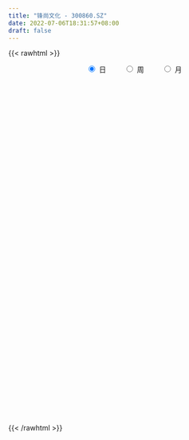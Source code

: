 ```yaml
---
title: "锋尚文化 - 300860.SZ"
date: 2022-07-06T18:31:57+08:00
draft: false
---
```

{{< rawhtml >}}
    <div style="text-align: center">
        <label style="padding: 1rem;"><input style="margin-right: .5rem" type="radio" name="period" value="D" checked onclick="period_change(this)">日</label>
        <label style="padding: 1rem;"><input style="margin-right: .5rem" type="radio" name="period" value="W" onclick="period_change(this)">周</label>
        <label style="padding: 1rem;"><input style="margin-right: .5rem" type="radio" name="period" value="M" onclick="period_change(this)">月</label>
    </div>
    <div id="chart" style="height: 700px;"></div> 
    <script type="text/javascript">
        const D_v = [95286.49,71727.02,46975.24,42391.86,32945.49,22213.57,21755.43,21915.17,22518.76,14719.58,16440.6,16113.57,15849.33,14319.1,22504.79,16700.72,20718.05,26281.27,33122.02,16451.31,10030.12,13237.78,16595.32,20085.53,14847.78,10904.24,6084.32,7092.94,9041.9,10739.18,11914.24,17374.53,34386.28,18422.78,11088.02,14641.38,14864.31,11320.8,11720.27,8707.98,9098.51,21393.54,14021.67,17299.53,12096.52,8668.59,7277.31,8006.09,18873.68,15679.83,20890.78,12297.59,10534.48,4772.2,17732.78,15447.25,11542.56,18916.96,13269.47,8273.73,6799.97,6618.46,7587.08,8108.91,9054.03,5949.87,5881.7,5624.5,5935.12,4687.74,4052.0,6049.0,6291.89,5473.37,4130.0,5642.61,4435.86,3997.74,4545.43,4375.82,4381.54,9166.0,7088.86,4426.95,9393.06,4944.38,4423.52,5197.37,12514.69,7808.87,5286.05,13951.73,7584.58,7175.37,5384.32,7162.0,6108.06,9854.91,6103.75,7105.42,4818.48,5662.37,5135.25,11354.36,5292.0,7911.26,9903.24,6741.81,9754.72,7277.81,8401.35,9089.13,18180.56,11047.44,12451.34,25190.25,16833.49,19392.7,19202.05,39765.17,23852.55,19309.66,14641.4,12470.53,11112.37,8341.21,13325.53,13279.6,18070.42,17904.95,17409.61,16762.62,11539.85,9937.01,18173.75,24467.47,18264.78,15173.83,11685.51,13648.57,9720.63,8237.49,10245.01,10225.03,14316.65,11965.92,12175.41,14050.78,20584.52,18222.43,22692.31,24475.22,25565.43,13542.73,14297.36,16259.35,13016.1,13653.7,16526.29,12808.88,12269.44,25306.09,14947.75,32116.19,18750.96,14471.69,11226.46,11145.24,16049.3,12823.95,20733.04,23685.08,23088.32,17217.9,12655.67,10817.5,12175.66,8864.38,13312.06,11348.64,10727.85,26549.17,22202.76,17958.02,21468.74,33991.28,34876.62,25521.44,22024.39,17125.26,14490.08,20404.83,13631.83,12394.46,11728.99,9428.54,8561.0,7098.44,8206.99,17732.7,11755.09,15973.15,18653.9,14055.66,14758.25,11268.82,9286.43,7963.02,5152.04,7570.0,8033.71,16387.3,6788.04,15012.02,10684.72,14114.97,12633.71,5870.1,9126.68,5722.05,10377.99,12678.35,12620.18,13157.42,10091.85,10051.5,8558.78,6527.85,8369.88,10834.56,7719.38,8586.43,6455.32,13534.15,7109.91,7691.11,5802.81,8246.17,12941.72,11665.83,8305.89,10257.84,9783.45,18958.18,11119.87,10317.62,12671.25,15379.83,9800.84,10939.15,11253.53,7061.94,9231.9,7081.91,10195.08,10363.65,7653.98,7274.67,7424.3,9419.65,6830.45,6617.03,5555.77,4328.3,9335.15,13083.08,7001.46,5127.48,7269.47,7060.56,10686.93,7671.7,6522.54,7296.1,19551.72,9372.06,7273.1,6508.82,8694.7,4649.37,4885.8,8435.03,6549.14,9064.17,6161.62,5154.26,3952.0,5128.9,15312.84,22116.21,18930.26,15027.95,21310.5,54426.42,41520.37,30176.18,39703.65,38796.67,27842.69,25595.38,16602.28,15800.24,22105.34,56176.83,39785.08,17206.76,13146.36,25236.51,10700.19,10925.95,5516.3,8462.03,10070.14,22481.56,107849.08,103296.97,168033.61,166629.59,144335.23,136822.7,133484.47,101408.02,91411.19,103331.54,89570.48,60571.47,69979.49,55951.47,46396.56,96059.84,126263.99,85727.61,82441.43,61297.9,63295.65,51324.79,53216.29,55928.16,60630.76,88287.19,90913.47,85687.82,62906.64,55810.0,43874.61,28972.31,38685.34,34601.74,31876.93,38975.18,53651.88,28948.17,32548.38,38168.0,37397.1,31203.41,27228.63,46723.07,58484.94,41167.41,30880.94,43888.24,25683.18,35251.4,19815.51,20156.33,30108.8,19879.48,26082.25,67098.44,43605.63,39380.94,28605.24,35362.49,29367.45,23386.75,25248.86,37874.03,36132.97,21798.5,26780.36,46621.7,55056.36,43096.08,85124.51,93239.46,61046.55,47765.82,52099.45,101016.74,85701.3,64521.09,59732.27,41527.28,42549.0,46527.3,27203.8,32713.57,18490.72,32821.83,30282.49,28242.6,25121.36,41375.93,31170.21,37521.32,30911.21,56953.49,42856.85,35468.02,33245.31,32581.91,49294.49,36185.08,29091.49,32978.32,26005.22,25018.33,21147.2,19957.75,55705.28,50326.32,42108.29,46764.14,33277.86,27112.08,25943.35,40453.76,34135.22,26467.62,25564.25,22029.39,19599.4,37317.14,26325.57,26814.6,33647.34,60691.92,41496.95,28377.98,45195.79,31476.76,27060.16,24072.53,32882.19,32214.17,48798.92,42891.27,30009.44,18889.93,24876.63,16785.59]
const D_histogram = [0.0,0.6700854701,-0.4143784547,-2.5056663906,-4.1477493445,-4.8709330908,-4.9251220989,-5.0609406859,-5.279046147,-4.9260141007,-4.5924257203,-4.3156968617,-4.242649907,-4.2193122483,-3.2423278895,-2.3215383337,-1.3653532048,-0.1378817446,0.5242330872,0.8554397776,1.0479959094,0.9720490429,1.3875355766,1.7516955216,1.7938447859,1.5385211954,1.39061387,1.1933634734,1.466116612,1.8735057241,2.1686246081,2.5893032147,3.6012616222,3.647489295,3.3067843689,3.340148877,3.1716707909,2.764689256,2.3974739606,2.0108950041,1.7427329461,1.9832652277,1.7641631746,1.4195129551,0.9880289951,0.8537001883,0.5629121894,0.4930676297,0.6669901425,1.0826191783,1.2381164918,0.869235963,0.666397849,0.4835723685,0.9133620169,1.3017400107,1.298134782,1.5859697796,1.4883002473,1.1890224033,0.799333351,0.4405056833,0.2585883552,-0.1915093636,-0.7933241208,-1.0158958512,-1.2994889422,-1.2703726182,-1.2047074935,-1.0651384831,-0.9588033878,-1.2378955983,-1.2835416382,-1.4551566867,-1.5140860933,-1.7262280035,-1.9306387379,-1.838757372,-1.871945377,-1.8013813762,-1.724093248,-1.8341655726,-1.7243365763,-1.4548924622,-1.6195182394,-1.6494962878,-1.4997658079,-1.0944095499,-0.0338548771,0.7685588534,1.036060142,0.4113688124,0.0002012703,-0.4987253744,-0.6565003724,-0.9225328561,-0.9646782254,-0.631067519,-0.319859224,-0.0006249338,0.1869293219,0.2778620696,0.1879623843,-0.2203172183,-0.3690953489,-0.2431979304,0.0417954043,0.3112781634,0.7572286376,0.8094116637,0.5604307708,0.5448084009,1.0745264299,1.4952770937,2.0711535291,3.1867069459,3.8140705835,4.0274954779,4.2431780992,3.2573951852,2.5698517919,1.540381366,0.9060961354,0.5277160737,0.1305301929,-0.1079476657,-0.2137813202,-0.0383497634,0.0694153709,0.2508528023,-0.1793656799,-0.0963328468,-0.2426545678,-0.2373283076,0.2130304749,0.83463179,0.9445071437,1.0135476718,1.0944604352,0.6374573254,0.131284413,-0.3794719823,-0.5297807167,-0.4412518707,-0.4874571033,-0.320378448,-0.3563068843,-0.6367579172,-5.0480273715,-7.5592349252,-8.6330087891,-9.0974514341,-9.1770149509,-8.6998861917,-7.8100934995,-6.8666314212,-5.71082499,-4.5211906976,-3.3847478267,-2.3137205208,-1.4251870904,-0.4678146801,0.2985126446,0.5321871155,0.7510325612,0.9218724008,1.1160222565,1.2878103698,1.5402174776,1.7351536852,2.0764530062,2.4504896919,2.6424396354,2.6812017899,2.6292075378,2.582794251,2.4541005694,2.3496547408,2.3224300152,2.2555005419,2.1831125427,2.262475465,2.3382912209,2.2660100552,2.3311871306,2.4954884372,2.5097834648,2.3674282456,2.2348916563,1.967411644,1.6516927424,1.5623080799,1.3931865626,1.2148775198,0.9895249694,0.6753214083,0.434593249,0.3338716765,0.264157593,0.4115747365,0.4502942581,0.5812013824,0.6800162572,0.6613653155,0.461983905,0.2646604081,0.1281453585,-0.0208277565,-0.0593478996,-0.1088084906,-0.1316530614,-0.2620384099,-0.3196552398,-0.3215314772,-0.3533715942,-0.4487430446,-0.5574907464,-0.5859644455,-0.6397915113,-0.5941869232,-0.5670689763,-0.5567726136,-0.5952192239,-0.538315011,-0.538912805,-0.4836710316,-0.3479985088,-0.237793823,-0.068376759,0.0968811899,0.1785344193,0.1463007962,0.0950955221,0.2744211237,0.3910164253,0.4836264486,0.5175934895,0.4575989222,0.5348187911,0.5383363106,0.5440250315,0.5814452961,0.5556953342,0.3353578885,0.1901904607,0.1127162872,-0.0295673802,-0.1992026579,-0.3370678588,-0.4348994675,-0.3853709295,-0.3179500728,-0.2063864057,-0.0980599011,0.0104405762,0.1382274147,0.1894021157,0.2136941771,0.2653249566,0.210802607,0.2012514275,0.1675988179,0.1514926877,0.1596469113,0.2364607433,0.3249400191,0.3381327619,0.3307548781,0.2309827246,0.1686244802,0.226413108,0.255130142,0.2284390618,0.2476698603,0.3528232536,0.3676686406,0.3357816875,0.3240114858,0.237936577,0.193498117,0.1502416738,0.1562381335,0.1158537193,-0.0257768545,-0.1563747532,-0.1771285219,-0.1313715191,-0.1398380546,0.0067338039,0.250439957,0.4038355679,0.5554822699,0.731278701,1.0651300128,1.3115542751,1.2639118685,1.3678900421,1.2124409143,1.0739955043,0.7761569803,0.5071299043,0.2786809274,0.183370692,0.4843269378,0.322438652,0.0919891028,-0.1031920632,-0.3430201483,-0.4589937301,-0.6235909595,-0.7096974219,-0.7621740106,-0.8190782899,-0.6250190094,0.1426166459,1.3536375237,2.9259662499,3.7364719137,4.0529389578,4.1002953436,4.1177601663,3.3154879385,2.6676295783,2.30525709,1.6320422654,0.9168223266,-0.0184276295,-0.6360002708,-1.1099799034,-0.4550715842,-0.5215846508,-0.4050766254,-0.1305373925,-0.4092181775,-1.089304384,-1.2049124226,-1.6139554617,-1.5953123009,-1.5031415627,-1.1371855291,-0.3737111981,-0.8176412355,-1.3161084106,-2.0174630147,-2.5844482149,-2.7508027738,-3.0537490501,-3.1086752897,-3.1551742041,-3.0897593552,-3.1107684317,-2.9422677698,-2.6277570097,-2.3707122632,-2.2298714383,-2.0409976699,-1.7072898035,-1.3066158156,-1.0217553946,-0.8137924441,-0.6260600573,-0.6368352257,-0.5243167498,-0.5274856951,-0.3911986162,-0.2490608194,-0.0424926206,0.1413970246,0.1945346218,0.3322454096,0.3324702349,0.1946978387,0.1086743458,0.1793250739,0.2770552753,0.2685792209,0.1314641914,0.2090647479,0.3816007085,0.5079994803,0.6666195667,0.8087974422,0.9441365791,0.8681079898,1.0508929046,1.3264841273,1.3989907973,1.3033951397,1.1108585474,1.3284387096,1.3967979602,1.3986847061,1.0084528911,0.563552756,0.3100038741,-0.1792527797,-0.4736546905,-0.7474755119,-0.851939857,-0.8051844851,-0.8506109182,-0.9124808328,-0.9780577981,-1.0275278938,-0.9675171252,-0.8111086195,-0.7959124427,-0.4233988644,-0.1345824439,0.0467355978,0.223816364,0.3903628286,0.5170737048,0.6614114512,0.6864699035,0.7072785091,0.6901735325,0.6275688539,0.5765879263,0.5431853575,0.5902366289,0.3609856557,0.3462729604,0.4200620213,0.4085650935,0.422417949,0.4364307058,0.5017830611,0.5124197521,0.5380903546,0.4774380204,0.3941275847,0.2464776267,0.3158444272,0.3107458777,0.2081169568,0.2062549786,0.429276145,0.4212867174,0.3879401541,0.389341895,0.2284056342,0.1197774712,0.0646727205,0.073298283,0.1078478339,0.0985150129,0.1372471209,0.0659160263,0.00066429,-0.146702662,-0.2940822446]
const D_fast = [0.0,0.8376068376,-0.3504517009,-3.0681562344,-5.7471765244,-7.6880935434,-8.9735630763,-10.3746168348,-11.9124838326,-12.7909553115,-13.6054733612,-14.407668718,-15.39528424,-16.4267746434,-16.260372257,-15.9199672847,-15.3051204569,-14.1121194328,-13.3189463293,-12.7738796945,-12.3193245853,-12.152259191,-11.3898887632,-10.5878049378,-10.097194477,-9.9678877687,-9.7681416266,-9.6670511549,-9.0277688633,-8.1520033202,-7.3147282842,-6.2467238738,-4.3344500608,-3.3763500643,-2.8903588981,-2.0219571708,-1.3975175591,-1.1133267801,-0.8811735853,-0.7650287908,-0.5975076122,0.1388409763,0.3607797168,0.3710077361,0.1865310249,0.2656272651,0.1155673135,0.1689896613,0.5096597097,1.1959435401,1.6609699766,1.5093984385,1.4731597868,1.4112273983,2.069357551,2.7831705475,3.1040990143,3.7884264568,4.0628319863,4.0608097432,3.8709540285,3.6222527817,3.5049825424,3.0070074826,2.2068616953,1.7303160021,1.1218506755,0.8333738449,0.5978620963,0.4711464859,0.3377807343,-0.2507853758,-0.6173168253,-1.1527210455,-1.5901719754,-2.2338708865,-2.9209413054,-3.2887492825,-3.7899236317,-4.169704975,-4.5234401588,-5.0920538765,-5.4133090242,-5.5075880258,-6.0770933628,-6.5194454832,-6.7446564552,-6.6129025847,-5.5608116311,-4.5662581874,-4.0397418632,-4.5615909897,-4.9727082143,-5.5963162026,-5.9182162937,-6.4148819914,-6.698196917,-6.5223530904,-6.2911096013,-5.9720315446,-5.7377449584,-5.5773466933,-5.6202557825,-6.0836146897,-6.3246666575,-6.2595687217,-5.9641265358,-5.616824236,-4.9815666023,-4.7270306602,-4.8359038605,-4.7153241301,-3.9169744937,-3.1224045564,-2.0287397388,-0.1165095856,1.4643716979,2.6846704619,3.9611476079,3.7897134903,3.744633045,3.1002579605,2.6924967638,2.4460457205,2.0814923879,1.8160276129,1.6567486283,1.8225927443,1.9477117214,2.1918623533,1.7168024511,1.7757520726,1.5687667096,1.5147608929,2.0183772942,2.8486365567,3.1946386963,3.5170661424,3.8715940146,3.5739552362,3.100603427,2.4949790361,2.2122251225,2.1904410008,2.0223714924,2.1093555357,1.9843503783,1.5447098661,-4.1285664311,-8.529582716,-11.7616087772,-14.5004142807,-16.8742315353,-18.572074324,-19.6348050067,-20.4080007836,-20.6799005999,-20.6205639819,-20.3303080677,-19.8377108921,-19.3054742343,-18.465055494,-17.6241000081,-17.2573787584,-16.8507751723,-16.4494672326,-15.9763118127,-15.482571107,-14.8451096298,-14.2163850009,-13.3559724284,-12.3693133196,-11.5167534673,-10.8076908654,-10.202383233,-9.603097957,-9.1182664963,-8.6352986397,-8.0819158615,-7.5849701993,-7.1115800628,-6.4665982743,-5.8062097131,-5.3119883651,-4.6640145071,-3.8758410912,-3.2341001973,-2.7845983551,-2.3584120303,-2.1340391316,-2.0368348476,-1.7356424901,-1.5564673668,-1.4310570296,-1.4090283377,-1.5544015467,-1.6864813938,-1.7037350472,-1.7074097324,-1.4570989047,-1.3058058186,-1.0295983487,-0.7607794096,-0.6140890224,-0.6979744567,-0.8291328516,-0.9336115615,-1.0877916156,-1.1411487336,-1.2178114473,-1.2735692835,-1.4694642345,-1.6069948743,-1.689253981,-1.8094369965,-2.0169942081,-2.2651145965,-2.4400794069,-2.6538543506,-2.7567964933,-2.8714457904,-3.0003425812,-3.1875939975,-3.2652685373,-3.4005945325,-3.466270517,-3.4175976214,-3.3668413914,-3.2145185172,-3.0250402708,-2.8987534365,-2.8944118605,-2.9218432542,-2.6739123716,-2.4595629637,-2.2460463283,-2.082680915,-2.0282757517,-1.817351185,-1.6792495879,-1.5375546092,-1.3547730206,-1.2415991489,-1.3780971224,-1.475716935,-1.5250120368,-1.6746875492,-1.8941234914,-2.116255657,-2.3228121325,-2.369626327,-2.3816929884,-2.3217259227,-2.2379143935,-2.1268037721,-1.9644600799,-1.86593485,-1.7882192443,-1.6702572256,-1.6720789235,-1.6313172461,-1.6230701513,-1.6013031095,-1.5532371581,-1.4173081403,-1.2475938597,-1.1498679264,-1.0745570906,-1.116583563,-1.1367856873,-1.0223937826,-0.929894213,-0.8994755279,-0.8183272643,-0.6249680576,-0.5182055104,-0.4661470416,-0.3969143719,-0.4235051364,-0.4195690672,-0.4252650919,-0.3802090989,-0.3916300832,-0.5397048706,-0.7093964576,-0.7744323568,-0.7615182338,-0.804944283,-0.6566889735,-0.3503728311,-0.0960183283,0.1944989412,0.5531150476,1.1532488626,1.7275616936,1.9958972542,2.4418479383,2.5895090391,2.7195625051,2.6157632263,2.4735186263,2.3147398813,2.2652723189,2.6873102992,2.6060316763,2.3985794028,2.177600221,1.8520170988,1.6212950846,1.3008001152,1.0372692974,0.794249206,0.5325753543,0.5703798824,1.3736696992,2.9230999579,5.2269202466,6.9715438887,8.3012456723,9.373675894,10.4205807583,10.4471805151,10.4662295495,10.6801713338,10.4149670754,9.9289527183,8.9890958549,8.2125231458,7.4610485374,8.0021889605,7.8052797312,7.8205186002,8.0624234851,7.6814381557,6.7290258531,6.3121897089,5.4996578044,5.11947289,4.8358582375,4.9175178888,5.5875644203,4.9392240741,4.1117297963,2.9060094385,1.6929121845,0.8388569322,-0.2275266066,-1.0596216686,-1.894914134,-2.6019391239,-3.4006403084,-3.9677065889,-4.3101350812,-4.6457684005,-5.0623954352,-5.3837710843,-5.4768856687,-5.4028656347,-5.3734440624,-5.3689292229,-5.3377118504,-5.5076958252,-5.5262565369,-5.6612969059,-5.6228094811,-5.5429368892,-5.3469918455,-5.1277529441,-5.0259816915,-4.8052095512,-4.7218671672,-4.8109651038,-4.8698200102,-4.7543380137,-4.5873439934,-4.5286752426,-4.6329242242,-4.5030574808,-4.235121343,-3.9817227012,-3.6564477231,-3.3120704871,-2.9406972054,-2.7996987972,-2.3541906563,-1.7469784017,-1.3247240325,-1.0944709051,-1.0092928606,-0.459603021,-0.0420442804,0.3095136421,0.1713950498,-0.1326168962,-0.3086648096,-0.8427346584,-1.2555502418,-1.7162399412,-2.0336892505,-2.1882299999,-2.4463091626,-2.7362992853,-3.0463907002,-3.3527427694,-3.534611282,-3.5809799312,-3.7647618651,-3.4980980029,-3.2429271934,-3.0499252522,-2.816890395,-2.5527532233,-2.2967739209,-1.9870833117,-1.7904073836,-1.5927791506,-1.4373407441,-1.3430532092,-1.2498871552,-1.1474933847,-0.9528829561,-1.0918875154,-1.0200319705,-0.8412274043,-0.7505830587,-0.631125716,-0.5080052827,-0.3172071622,-0.1784655331,-0.0182723419,0.0404348289,0.0556562894,-0.0303742619,0.1179536454,0.1905415653,0.1399418837,0.18964365,0.5199838528,0.6173161044,0.6809545796,0.7796917943,0.6758569421,0.5971731469,0.5582365763,0.5851867095,0.646698219,0.6619941512,0.7350380394,0.6801859514,0.6151002875,0.4310576701,0.2101575264]
const D_slow = [0.0,0.1675213675,0.0639267538,-0.5624898438,-1.5994271799,-2.8171604526,-4.0484409774,-5.3136761488,-6.6334376856,-7.8649412108,-9.0130476409,-10.0919718563,-11.152634333,-12.2074623951,-13.0180443675,-13.5984289509,-13.9397672521,-13.9742376883,-13.8431794165,-13.6293194721,-13.3673204947,-13.124308234,-12.7774243398,-12.3395004594,-11.8910392629,-11.5064089641,-11.1587554966,-10.8604146282,-10.4938854753,-10.0255090442,-9.4833528922,-8.8360270885,-7.935711683,-7.0238393593,-6.197143267,-5.3621060478,-4.56918835,-3.8780160361,-3.2786475459,-2.7759237949,-2.3402405583,-1.8444242514,-1.4033834578,-1.048505219,-0.8014979702,-0.5880729232,-0.4473448758,-0.3240779684,-0.1573304328,0.1133243618,0.4228534848,0.6401624755,0.8067619378,0.9276550299,1.1559955341,1.4814305368,1.8059642323,2.2024566772,2.574531739,2.8717873398,3.0716206776,3.1817470984,3.2463941872,3.1985168463,3.0001858161,2.7462118533,2.4213396177,2.1037464632,1.8025695898,1.536284969,1.2965841221,0.9871102225,0.6662248129,0.3024356413,-0.0760858821,-0.507642883,-0.9903025674,-1.4499919104,-1.9179782547,-2.3683235987,-2.7993469108,-3.2578883039,-3.688972448,-4.0526955635,-4.4575751234,-4.8699491953,-5.2448906473,-5.5184930348,-5.5269567541,-5.3348170407,-5.0758020052,-4.9729598021,-4.9729094845,-5.0975908282,-5.2617159213,-5.4923491353,-5.7335186916,-5.8912855714,-5.9712503774,-5.9714066108,-5.9246742803,-5.8552087629,-5.8082181669,-5.8632974714,-5.9555713086,-6.0163707913,-6.0059219402,-5.9281023993,-5.7387952399,-5.536442324,-5.3963346313,-5.2601325311,-4.9915009236,-4.6176816502,-4.0998932679,-3.3032165314,-2.3496988856,-1.3428250161,-0.2820304913,0.532318305,1.174781253,1.5598765945,1.7864006284,1.9183296468,1.950962195,1.9239752786,1.8705299485,1.8609425077,1.8782963504,1.941009551,1.896168131,1.8720849193,1.8114212774,1.7520892005,1.8053468192,2.0140047667,2.2501315526,2.5035184706,2.7771335794,2.9364979107,2.969319014,2.8744510184,2.7420058392,2.6316928716,2.5098285957,2.4297339837,2.3406572626,2.1814677833,0.9194609405,-0.9703477908,-3.1285999881,-5.4029628466,-7.6972165844,-9.8721881323,-11.8247115072,-13.5413693625,-14.96907561,-16.0993732844,-16.945560241,-17.5239903712,-17.8802871438,-17.9972408139,-17.9226126527,-17.7895658739,-17.6018077336,-17.3713396334,-17.0923340692,-16.7703814768,-16.3853271074,-15.9515386861,-15.4324254345,-14.8198030116,-14.1591931027,-13.4888926553,-12.8315907708,-12.185892208,-11.5723670657,-10.9849533805,-10.4043458767,-9.8404707412,-9.2946926056,-8.7290737393,-8.1445009341,-7.5779984203,-6.9952016376,-6.3713295283,-5.7438836621,-5.1520266007,-4.5933036866,-4.1014507756,-3.68852759,-3.2979505701,-2.9496539294,-2.6459345495,-2.3985533071,-2.229722955,-2.1210746428,-2.0376067237,-1.9715673254,-1.8686736413,-1.7561000767,-1.6107997311,-1.4407956668,-1.2754543379,-1.1599583617,-1.0937932597,-1.0617569201,-1.0669638592,-1.0818008341,-1.1090029567,-1.1419162221,-1.2074258245,-1.2873396345,-1.3677225038,-1.4560654023,-1.5682511635,-1.7076238501,-1.8541149615,-2.0140628393,-2.1626095701,-2.3043768142,-2.4435699676,-2.5923747735,-2.7269535263,-2.8616817275,-2.9825994854,-3.0695991126,-3.1290475684,-3.1461417581,-3.1219214607,-3.0772878558,-3.0407126568,-3.0169387763,-2.9483334953,-2.850579389,-2.7296727769,-2.6002744045,-2.4858746739,-2.3521699761,-2.2175858985,-2.0815796406,-1.9362183166,-1.7972944831,-1.7134550109,-1.6659073958,-1.637728324,-1.645120169,-1.6949208335,-1.7791877982,-1.8879126651,-1.9842553974,-2.0637429156,-2.115339517,-2.1398544923,-2.1372443483,-2.1026874946,-2.0553369657,-2.0019134214,-1.9355821822,-1.8828815305,-1.8325686736,-1.7906689691,-1.7527957972,-1.7128840694,-1.6537688836,-1.5725338788,-1.4880006883,-1.4053119688,-1.3475662876,-1.3054101676,-1.2488068906,-1.1850243551,-1.1279145896,-1.0659971246,-0.9777913112,-0.885874151,-0.8019287291,-0.7209258577,-0.6614417134,-0.6130671842,-0.5755067657,-0.5364472324,-0.5074838025,-0.5139280161,-0.5530217044,-0.5973038349,-0.6301467147,-0.6651062284,-0.6634227774,-0.6008127881,-0.4998538962,-0.3609833287,-0.1781636534,0.0881188498,0.4160074186,0.7319853857,1.0739578962,1.3770681248,1.6455670008,1.8396062459,1.966388722,2.0360589539,2.0819016269,2.2029833613,2.2835930243,2.3065903,2.2807922842,2.1950372471,2.0802888146,1.9243910747,1.7469667193,1.5564232166,1.3516536441,1.1953988918,1.2310530533,1.5694624342,2.3009539967,3.2350719751,4.2483067145,5.2733805504,6.302820592,7.1316925766,7.7985999712,8.3749142437,8.7829248101,9.0121303917,9.0075234843,8.8485234166,8.5710284408,8.4572605447,8.326864382,8.2255952257,8.1929608776,8.0906563332,7.8183302372,7.5171021315,7.1136132661,6.7147851909,6.3389998002,6.0547034179,5.9612756184,5.7568653095,5.4278382069,4.9234724532,4.2773603995,3.589659706,2.8262224435,2.0490536211,1.26026007,0.4878202312,-0.2898718767,-1.0254388191,-1.6823780715,-2.2750561373,-2.8325239969,-3.3427734144,-3.7695958653,-4.0962498191,-4.3516886678,-4.5551367788,-4.7116517931,-4.8708605996,-5.001939787,-5.1338112108,-5.2316108649,-5.2938760697,-5.3044992249,-5.2691499687,-5.2205163133,-5.1374549609,-5.0543374021,-5.0056629425,-4.978494356,-4.9336630875,-4.8643992687,-4.7972544635,-4.7643884156,-4.7121222287,-4.6167220515,-4.4897221815,-4.3230672898,-4.1208679293,-3.8848337845,-3.667806787,-3.4050835609,-3.0734625291,-2.7237148297,-2.3978660448,-2.120151408,-1.7880417306,-1.4388422406,-1.089171064,-0.8370578413,-0.6961696522,-0.6186686837,-0.6634818786,-0.7818955513,-0.9687644293,-1.1817493935,-1.3830455148,-1.5956982443,-1.8238184525,-2.0683329021,-2.3252148755,-2.5670941568,-2.7698713117,-2.9688494224,-3.0746991385,-3.1083447495,-3.09666085,-3.040706759,-2.9431160519,-2.8138476257,-2.6484947629,-2.476877287,-2.3000576597,-2.1275142766,-1.9706220631,-1.8264750815,-1.6906787422,-1.543119585,-1.452873171,-1.3663049309,-1.2612894256,-1.1591481522,-1.053543665,-0.9444359885,-0.8189902233,-0.6908852852,-0.5563626966,-0.4370031915,-0.3384712953,-0.2768518886,-0.1978907818,-0.1202043124,-0.0681750732,-0.0166113285,0.0907077077,0.1960293871,0.2930144256,0.3903498993,0.4474513079,0.4773956757,0.4935638558,0.5118884265,0.538850385,0.5634791383,0.5977909185,0.6142699251,0.6144359976,0.5777603321,0.5042397709]
const D_data = [['2020-08-24', 222.0, 197.5, 182.2, 242.0],['2020-08-25', 193.0, 208.0, 188.4, 220.0],['2020-08-26', 200.1, 185.0, 183.88, 204.94],['2020-08-27', 184.99, 162.55, 161.55, 184.99],['2020-08-28', 161.0, 155.22, 155.0, 169.44],['2020-08-31', 156.0, 156.38, 153.5, 158.9],['2020-09-01', 155.81, 158.23, 155.81, 164.37],['2020-09-02', 160.9, 152.01, 151.0, 160.99],['2020-09-03', 150.3, 145.01, 144.4, 151.9],['2020-09-04', 144.0, 147.4, 142.52, 148.99],['2020-09-07', 145.09, 143.99, 143.5, 150.37],['2020-09-08', 144.0, 139.99, 139.3, 145.5],['2020-09-09', 139.51, 133.43, 133.36, 139.51],['2020-09-10', 135.02, 128.0, 128.0, 135.94],['2020-09-11', 127.17, 137.87, 126.01, 142.59],['2020-09-14', 136.0, 138.18, 135.51, 139.69],['2020-09-15', 137.49, 140.27, 134.68, 145.5],['2020-09-16', 138.97, 147.0, 136.62, 148.08],['2020-09-17', 147.0, 143.21, 142.82, 154.0],['2020-09-18', 142.1, 140.35, 138.75, 143.98],['2020-09-21', 138.8, 138.87, 138.05, 140.68],['2020-09-22', 137.92, 134.74, 134.53, 137.93],['2020-09-23', 136.49, 140.92, 136.0, 143.17],['2020-09-24', 139.01, 141.86, 138.83, 145.66],['2020-09-25', 140.0, 138.62, 138.06, 144.68],['2020-09-28', 137.97, 133.98, 133.62, 139.8],['2020-09-29', 135.07, 133.79, 133.6, 135.89],['2020-09-30', 134.37, 131.7, 131.16, 134.95],['2020-10-09', 133.8, 137.34, 133.5, 138.4],['2020-10-12', 138.08, 140.75, 138.08, 140.85],['2020-10-13', 140.72, 141.48, 138.0, 142.32],['2020-10-14', 141.74, 145.6, 141.04, 146.41],['2020-10-15', 148.96, 158.19, 148.96, 163.47],['2020-10-16', 155.0, 150.8, 150.8, 157.89],['2020-10-19', 154.0, 147.0, 147.0, 154.01],['2020-10-20', 146.58, 152.7, 146.57, 153.97],['2020-10-21', 153.7, 151.71, 151.51, 155.48],['2020-10-22', 149.29, 148.94, 148.01, 152.79],['2020-10-23', 149.5, 148.9, 147.8, 153.69],['2020-10-26', 148.95, 147.95, 144.01, 149.9],['2020-10-27', 146.52, 148.8, 145.2, 149.54],['2020-10-28', 148.0, 156.3, 147.8, 158.79],['2020-10-29', 152.56, 151.87, 151.3, 155.55],['2020-10-30', 151.3, 149.87, 148.0, 156.35],['2020-11-02', 149.61, 147.51, 144.68, 152.27],['2020-11-03', 147.58, 150.34, 146.3, 151.0],['2020-11-04', 151.11, 147.72, 146.16, 151.14],['2020-11-05', 148.68, 149.88, 147.2, 150.96],['2020-11-06', 150.01, 153.65, 150.01, 155.8],['2020-11-09', 154.67, 158.98, 152.28, 160.6],['2020-11-10', 161.76, 158.24, 158.22, 167.48],['2020-11-11', 157.0, 152.01, 151.71, 159.89],['2020-11-12', 150.9, 153.26, 148.8, 153.32],['2020-11-13', 151.0, 153.05, 150.86, 153.58],['2020-11-16', 154.5, 162.11, 153.8, 165.48],['2020-11-17', 162.8, 164.89, 160.61, 166.48],['2020-11-18', 163.99, 162.3, 160.11, 167.29],['2020-11-19', 161.0, 168.17, 158.05, 170.0],['2020-11-20', 167.0, 165.43, 164.81, 173.51],['2020-11-23', 165.13, 163.29, 162.2, 166.69],['2020-11-24', 163.49, 161.51, 160.8, 164.29],['2020-11-25', 161.72, 160.81, 159.08, 162.9],['2020-11-26', 160.31, 162.3, 160.0, 166.21],['2020-11-27', 162.87, 157.71, 157.01, 162.87],['2020-11-30', 157.31, 153.0, 153.0, 159.0],['2020-12-01', 153.0, 155.2, 152.0, 155.88],['2020-12-02', 154.15, 152.5, 151.99, 155.89],['2020-12-03', 152.99, 155.02, 152.04, 155.59],['2020-12-04', 154.03, 155.02, 153.99, 158.1],['2020-12-07', 155.0, 155.83, 154.21, 157.06],['2020-12-08', 156.46, 155.47, 153.43, 156.75],['2020-12-09', 154.55, 149.45, 149.45, 156.66],['2020-12-10', 149.45, 150.6, 145.0, 150.81],['2020-12-11', 149.6, 147.4, 145.07, 152.78],['2020-12-14', 146.05, 147.01, 145.2, 148.15],['2020-12-15', 147.0, 143.01, 142.8, 147.0],['2020-12-16', 144.97, 140.4, 140.01, 144.97],['2020-12-17', 141.66, 142.12, 140.6, 143.78],['2020-12-18', 142.22, 138.98, 138.9, 142.97],['2020-12-21', 138.8, 138.6, 138.1, 140.49],['2020-12-22', 138.72, 137.3, 137.1, 140.89],['2020-12-23', 137.08, 133.0, 132.82, 138.21],['2020-12-24', 132.7, 133.83, 131.61, 138.88],['2020-12-25', 133.0, 135.03, 132.18, 135.62],['2020-12-28', 133.21, 128.03, 128.0, 133.21],['2020-12-29', 127.08, 127.21, 126.8, 130.42],['2020-12-30', 127.87, 127.8, 126.53, 128.92],['2020-12-31', 127.84, 130.7, 127.66, 131.19],['2021-01-04', 135.02, 141.65, 135.02, 144.0],['2021-01-05', 140.29, 142.99, 139.51, 145.0],['2021-01-06', 142.11, 139.17, 138.38, 143.49],['2021-01-07', 138.73, 126.88, 126.88, 139.09],['2021-01-08', 126.4, 126.2, 121.77, 129.77],['2021-01-11', 127.38, 121.71, 120.51, 127.38],['2021-01-12', 121.81, 123.0, 121.81, 124.5],['2021-01-13', 123.0, 119.09, 117.1, 123.96],['2021-01-14', 119.0, 119.5, 115.2, 121.55],['2021-01-15', 119.4, 123.53, 119.01, 127.58],['2021-01-18', 123.9, 123.77, 121.8, 125.31],['2021-01-19', 122.31, 124.6, 121.23, 125.64],['2021-01-20', 124.0, 123.55, 122.16, 124.7],['2021-01-21', 123.6, 122.44, 121.6, 125.0],['2021-01-22', 122.37, 119.53, 119.22, 122.37],['2021-01-25', 118.49, 113.34, 113.21, 120.0],['2021-01-26', 113.98, 114.0, 113.41, 116.5],['2021-01-27', 113.27, 116.28, 111.11, 116.66],['2021-01-28', 115.98, 118.45, 114.83, 121.49],['2021-01-29', 119.63, 119.05, 116.54, 120.99],['2021-02-01', 118.11, 122.8, 118.02, 124.87],['2021-02-02', 121.55, 119.04, 119.0, 124.5],['2021-02-03', 118.99, 114.5, 113.9, 120.28],['2021-02-04', 115.0, 116.39, 111.15, 117.86],['2021-02-05', 119.7, 124.54, 117.88, 129.73],['2021-02-08', 122.49, 126.1, 121.49, 127.47],['2021-02-09', 127.5, 131.56, 127.5, 134.58],['2021-02-10', 131.88, 144.5, 131.88, 148.51],['2021-02-18', 145.0, 145.52, 142.87, 148.51],['2021-02-19', 145.52, 145.5, 138.5, 147.24],['2021-02-22', 144.51, 149.9, 142.3, 150.2],['2021-02-23', 156.95, 135.78, 134.6, 157.8],['2021-02-24', 135.0, 137.44, 130.15, 138.88],['2021-02-25', 136.0, 130.34, 130.08, 137.73],['2021-02-26', 131.7, 132.0, 130.1, 134.96],['2021-03-01', 132.39, 133.3, 131.17, 134.48],['2021-03-02', 133.1, 131.5, 130.45, 133.75],['2021-03-03', 130.78, 132.05, 130.6, 132.49],['2021-03-04', 131.5, 132.92, 131.18, 135.8],['2021-03-05', 131.79, 136.8, 131.26, 136.87],['2021-03-08', 138.19, 137.0, 137.0, 144.78],['2021-03-09', 137.18, 139.11, 136.01, 143.47],['2021-03-10', 140.97, 131.07, 130.81, 141.4],['2021-03-11', 130.51, 136.72, 130.51, 139.5],['2021-03-12', 136.5, 133.8, 131.8, 136.81],['2021-03-15', 133.15, 135.38, 132.42, 136.56],['2021-03-16', 136.2, 142.44, 136.15, 142.5],['2021-03-17', 140.69, 148.19, 138.0, 152.69],['2021-03-18', 147.0, 144.78, 144.5, 149.59],['2021-03-19', 144.66, 145.88, 144.03, 148.41],['2021-03-22', 146.0, 147.66, 144.1, 147.76],['2021-03-23', 146.55, 141.0, 139.8, 146.98],['2021-03-24', 139.43, 138.5, 137.56, 143.0],['2021-03-25', 137.2, 136.0, 134.6, 138.29],['2021-03-26', 136.59, 138.76, 135.48, 140.5],['2021-03-29', 138.8, 141.58, 137.3, 141.61],['2021-03-30', 141.77, 140.0, 135.48, 141.77],['2021-03-31', 139.32, 143.03, 137.79, 143.79],['2021-04-01', 142.59, 140.91, 140.1, 144.75],['2021-04-02', 140.0, 136.91, 136.86, 140.63],['2021-04-06', 71.87, 70.33, 69.0, 71.99],['2021-04-07', 69.67, 70.29, 68.68, 70.66],['2021-04-08', 70.0, 71.78, 69.6, 71.99],['2021-04-09', 71.01, 67.51, 67.5, 71.6],['2021-04-12', 66.99, 62.58, 62.46, 67.0],['2021-04-13', 62.5, 62.2, 61.67, 63.5],['2021-04-14', 62.02, 62.9, 61.87, 63.98],['2021-04-15', 63.02, 60.84, 60.35, 63.05],['2021-04-16', 60.2, 62.11, 60.19, 62.26],['2021-04-19', 60.81, 62.57, 60.81, 63.35],['2021-04-20', 62.5, 62.68, 61.88, 64.58],['2021-04-21', 62.16, 63.1, 62.08, 64.38],['2021-04-22', 63.4, 62.1, 61.83, 63.44],['2021-04-23', 62.11, 64.65, 61.21, 65.87],['2021-04-26', 64.0, 64.3, 63.74, 65.2],['2021-04-27', 61.5, 58.12, 57.98, 61.9],['2021-04-28', 57.8, 57.15, 56.05, 58.45],['2021-04-29', 56.61, 55.78, 55.78, 57.14],['2021-04-30', 56.05, 55.42, 55.26, 56.74],['2021-05-06', 54.98, 54.68, 54.57, 56.25],['2021-05-07', 54.69, 55.61, 54.05, 56.58],['2021-05-10', 55.18, 55.11, 54.1, 56.47],['2021-05-11', 55.47, 57.69, 55.37, 58.44],['2021-05-12', 57.2, 59.7, 56.33, 59.98],['2021-05-13', 59.69, 58.93, 58.64, 61.2],['2021-05-14', 58.39, 57.8, 57.0, 59.2],['2021-05-17', 57.69, 56.88, 56.72, 58.2],['2021-05-18', 57.39, 56.99, 55.9, 57.39],['2021-05-19', 56.99, 55.81, 55.7, 57.44],['2021-05-20', 55.67, 55.8, 55.51, 56.8],['2021-05-21', 55.8, 56.76, 55.68, 57.9],['2021-05-24', 56.06, 56.4, 55.96, 57.0],['2021-05-25', 56.16, 56.37, 56.06, 56.99],['2021-05-26', 56.81, 58.79, 56.61, 59.6],['2021-05-27', 58.7, 59.81, 58.2, 60.38],['2021-05-28', 59.4, 58.69, 58.57, 60.4],['2021-05-31', 58.8, 61.2, 57.6, 61.6],['2021-06-01', 60.79, 64.05, 60.79, 64.98],['2021-06-02', 65.7, 63.8, 63.0, 67.3],['2021-06-03', 64.94, 62.67, 62.67, 66.5],['2021-06-04', 62.75, 63.2, 61.5, 65.16],['2021-06-07', 62.9, 61.49, 61.18, 63.99],['2021-06-08', 61.2, 60.2, 59.6, 61.85],['2021-06-09', 60.6, 62.73, 60.4, 64.12],['2021-06-10', 62.53, 61.77, 61.61, 63.96],['2021-06-11', 62.1, 61.36, 60.53, 63.62],['2021-06-15', 61.87, 60.2, 59.15, 62.04],['2021-06-16', 60.0, 57.96, 57.8, 60.3],['2021-06-17', 58.83, 57.51, 56.83, 58.95],['2021-06-18', 57.45, 58.35, 57.11, 58.92],['2021-06-21', 58.29, 58.23, 57.65, 58.79],['2021-06-22', 58.69, 61.16, 58.6, 61.37],['2021-06-23', 61.08, 60.39, 60.08, 61.7],['2021-06-24', 60.4, 62.18, 59.6, 62.77],['2021-06-25', 62.88, 62.69, 61.9, 63.58],['2021-06-28', 64.0, 61.78, 61.42, 64.0],['2021-06-29', 62.17, 59.2, 58.99, 62.42],['2021-06-30', 59.8, 58.28, 58.2, 59.97],['2021-07-01', 58.75, 58.14, 57.5, 58.86],['2021-07-02', 58.43, 57.1, 57.0, 58.85],['2021-07-05', 57.38, 57.79, 56.8, 57.8],['2021-07-06', 57.68, 57.19, 56.85, 58.2],['2021-07-07', 57.2, 57.07, 56.81, 57.64],['2021-07-08', 57.02, 54.98, 54.6, 57.26],['2021-07-09', 54.5, 54.97, 54.44, 55.29],['2021-07-12', 54.98, 55.06, 54.7, 55.5],['2021-07-13', 55.16, 54.12, 54.12, 55.16],['2021-07-14', 54.01, 52.44, 52.44, 54.35],['2021-07-15', 52.4, 51.08, 50.4, 52.64],['2021-07-16', 51.07, 51.0, 50.5, 51.56],['2021-07-19', 51.0, 49.69, 49.67, 51.3],['2021-07-20', 49.6, 50.12, 49.16, 50.28],['2021-07-21', 50.02, 49.3, 49.1, 50.76],['2021-07-22', 49.25, 48.4, 48.3, 49.66],['2021-07-23', 48.37, 46.89, 46.83, 48.69],['2021-07-26', 47.31, 47.3, 47.07, 48.98],['2021-07-27', 47.29, 45.9, 45.9, 47.68],['2021-07-28', 45.2, 45.92, 44.48, 46.7],['2021-07-29', 45.83, 46.68, 45.69, 47.0],['2021-07-30', 46.57, 46.35, 45.28, 46.57],['2021-08-02', 46.35, 47.28, 45.37, 47.55],['2021-08-03', 47.43, 47.7, 47.1, 48.99],['2021-08-04', 47.6, 46.99, 46.97, 48.27],['2021-08-05', 46.63, 45.39, 45.37, 46.85],['2021-08-06', 45.2, 44.59, 44.53, 45.41],['2021-08-09', 44.66, 47.55, 44.6, 48.1],['2021-08-10', 47.15, 47.42, 46.82, 47.96],['2021-08-11', 47.41, 47.64, 47.03, 47.98],['2021-08-12', 47.05, 47.27, 47.05, 48.08],['2021-08-13', 47.28, 46.05, 45.74, 47.36],['2021-08-16', 45.9, 47.87, 45.9, 48.6],['2021-08-17', 47.7, 47.27, 47.12, 48.63],['2021-08-18', 47.26, 47.45, 46.55, 48.26],['2021-08-19', 47.3, 48.13, 47.2, 48.7],['2021-08-20', 48.45, 47.56, 46.13, 48.45],['2021-08-23', 44.91, 44.56, 42.95, 44.91],['2021-08-24', 44.5, 44.48, 44.1, 45.45],['2021-08-25', 44.52, 44.61, 44.21, 45.88],['2021-08-26', 43.08, 43.0, 42.95, 43.75],['2021-08-27', 43.03, 41.48, 41.28, 43.35],['2021-08-30', 41.59, 40.58, 40.41, 41.73],['2021-08-31', 40.57, 39.87, 39.34, 40.94],['2021-09-01', 39.75, 40.98, 39.67, 41.15],['2021-09-02', 41.07, 40.95, 40.31, 41.2],['2021-09-03', 40.88, 41.48, 40.85, 42.18],['2021-09-06', 41.9, 41.61, 41.18, 42.0],['2021-09-07', 41.6, 41.86, 41.39, 42.3],['2021-09-08', 41.7, 42.5, 41.66, 42.78],['2021-09-09', 41.69, 41.86, 41.68, 42.59],['2021-09-10', 41.72, 41.6, 41.46, 42.18],['2021-09-13', 41.6, 42.06, 40.63, 42.2],['2021-09-14', 42.2, 40.64, 40.64, 42.29],['2021-09-15', 40.66, 40.93, 40.3, 41.48],['2021-09-16', 41.01, 40.4, 40.18, 41.4],['2021-09-17', 40.54, 40.36, 39.8, 40.75],['2021-09-22', 40.01, 40.52, 39.8, 40.8],['2021-09-23', 40.59, 41.53, 40.55, 41.95],['2021-09-24', 41.61, 42.12, 41.1, 43.0],['2021-09-27', 41.99, 41.5, 41.0, 42.5],['2021-09-28', 41.52, 41.32, 40.98, 41.88],['2021-09-29', 40.89, 39.9, 39.88, 41.3],['2021-09-30', 40.0, 39.9, 39.67, 40.39],['2021-10-08', 40.01, 41.37, 40.01, 41.67],['2021-10-11', 41.36, 41.26, 40.95, 42.36],['2021-10-12', 41.08, 40.6, 40.21, 41.37],['2021-10-13', 40.6, 41.19, 40.57, 41.6],['2021-10-14', 41.4, 42.7, 40.84, 43.65],['2021-10-15', 42.65, 42.05, 41.88, 42.92],['2021-10-18', 41.88, 41.58, 41.16, 42.05],['2021-10-19', 41.58, 41.87, 41.34, 42.32],['2021-10-20', 41.7, 40.8, 40.75, 41.98],['2021-10-21', 41.3, 41.05, 40.6, 41.3],['2021-10-22', 41.0, 40.88, 40.71, 41.47],['2021-10-25', 41.4, 41.44, 41.19, 42.18],['2021-10-26', 41.31, 40.8, 40.62, 41.57],['2021-10-27', 40.8, 39.0, 39.0, 40.8],['2021-10-28', 38.94, 38.25, 38.0, 38.94],['2021-10-29', 38.75, 39.0, 38.34, 39.3],['2021-11-01', 39.05, 39.69, 38.81, 39.92],['2021-11-02', 39.69, 38.91, 38.57, 40.0],['2021-11-03', 38.7, 41.08, 38.7, 41.78],['2021-11-04', 41.0, 43.37, 40.81, 43.97],['2021-11-05', 43.35, 43.5, 43.03, 44.6],['2021-11-08', 44.29, 44.63, 43.4, 44.65],['2021-11-09', 44.44, 46.3, 44.18, 46.7],['2021-11-10', 46.99, 50.38, 46.35, 55.56],['2021-11-11', 50.17, 51.85, 48.3, 51.97],['2021-11-12', 51.0, 49.82, 49.29, 51.0],['2021-11-15', 49.31, 53.06, 48.65, 53.68],['2021-11-16', 52.05, 50.88, 50.86, 54.48],['2021-11-17', 51.21, 51.43, 50.4, 52.88],['2021-11-18', 51.0, 49.24, 49.0, 51.0],['2021-11-19', 49.51, 48.85, 48.5, 50.35],['2021-11-22', 48.91, 48.61, 48.2, 49.68],['2021-11-23', 48.63, 49.88, 47.86, 50.12],['2021-11-24', 50.54, 55.98, 49.69, 56.19],['2021-11-25', 55.0, 51.2, 51.0, 55.0],['2021-11-26', 51.68, 49.77, 49.63, 51.68],['2021-11-29', 48.85, 49.38, 48.51, 49.79],['2021-11-30', 49.49, 47.78, 46.66, 50.04],['2021-12-01', 47.97, 48.35, 47.41, 48.66],['2021-12-02', 48.03, 46.83, 46.81, 48.03],['2021-12-03', 47.1, 46.86, 46.8, 47.46],['2021-12-06', 46.88, 46.55, 46.1, 47.3],['2021-12-07', 46.77, 45.77, 45.53, 46.9],['2021-12-08', 45.88, 48.89, 45.48, 49.18],['2021-12-09', 49.0, 58.67, 48.77, 58.67],['2021-12-10', 62.3, 70.4, 62.05, 70.4],['2021-12-13', 77.4, 84.48, 72.66, 84.48],['2021-12-14', 90.0, 84.47, 83.58, 90.0],['2021-12-15', 83.03, 85.0, 80.88, 88.88],['2021-12-16', 84.75, 86.57, 83.26, 92.65],['2021-12-17', 87.71, 90.5, 83.57, 95.7],['2021-12-20', 88.25, 82.04, 81.65, 90.25],['2021-12-21', 84.0, 83.51, 79.12, 84.96],['2021-12-22', 82.67, 87.5, 82.01, 88.34],['2021-12-23', 83.89, 83.6, 76.32, 86.24],['2021-12-24', 83.64, 81.6, 80.45, 86.68],['2021-12-27', 82.66, 76.01, 74.02, 83.0],['2021-12-28', 76.0, 76.79, 74.8, 78.63],['2021-12-29', 76.8, 76.17, 73.5, 76.91],['2021-12-30', 75.76, 91.4, 75.46, 91.4],['2021-12-31', 93.1, 84.76, 83.26, 100.01],['2022-01-04', 85.0, 88.0, 80.1, 90.8],['2022-01-05', 87.0, 92.0, 85.31, 96.0],['2022-01-06', 90.0, 86.0, 82.8, 90.1],['2022-01-07', 86.0, 78.9, 77.77, 90.08],['2022-01-10', 79.0, 83.99, 76.11, 85.86],['2022-01-11', 82.22, 78.8, 77.1, 83.8],['2022-01-12', 78.81, 82.8, 77.32, 85.8],['2022-01-13', 83.0, 83.71, 82.0, 87.88],['2022-01-14', 81.0, 88.21, 79.6, 95.88],['2022-01-17', 91.4, 96.51, 88.88, 100.4],['2022-01-18', 96.5, 82.6, 82.0, 96.5],['2022-01-19', 78.95, 79.3, 76.88, 81.5],['2022-01-20', 77.97, 72.9, 72.28, 78.9],['2022-01-21', 72.06, 69.95, 69.6, 75.0],['2022-01-24', 70.08, 71.4, 69.0, 72.68],['2022-01-25', 71.0, 66.54, 66.15, 72.0],['2022-01-26', 67.06, 66.55, 65.0, 68.0],['2022-01-27', 66.88, 64.1, 63.65, 67.0],['2022-01-28', 65.87, 63.17, 62.7, 69.05],['2022-02-07', 61.68, 59.73, 59.0, 62.9],['2022-02-08', 61.44, 59.98, 59.1, 61.93],['2022-02-09', 59.28, 60.69, 59.0, 61.47],['2022-02-10', 60.69, 59.23, 58.7, 61.89],['2022-02-11', 59.9, 56.64, 56.56, 60.3],['2022-02-14', 57.16, 55.98, 55.3, 57.57],['2022-02-15', 56.35, 57.2, 55.0, 57.75],['2022-02-16', 57.66, 58.26, 56.41, 59.5],['2022-02-17', 57.8, 57.13, 56.92, 60.78],['2022-02-18', 56.25, 56.13, 55.36, 57.48],['2022-02-21', 56.14, 55.71, 55.15, 56.5],['2022-02-22', 55.06, 52.51, 52.18, 55.17],['2022-02-23', 52.8, 53.16, 52.31, 53.88],['2022-02-24', 53.01, 50.86, 49.94, 53.46],['2022-02-25', 51.43, 51.86, 51.32, 52.65],['2022-02-28', 51.93, 51.68, 50.58, 52.22],['2022-03-01', 52.05, 52.56, 51.75, 53.44],['2022-03-02', 52.0, 52.62, 51.8, 53.15],['2022-03-03', 52.99, 51.01, 50.41, 52.99],['2022-03-04', 51.21, 52.06, 50.59, 54.6],['2022-03-07', 51.24, 50.25, 49.05, 51.65],['2022-03-08', 50.24, 47.64, 47.64, 50.96],['2022-03-09', 47.98, 47.09, 45.11, 48.06],['2022-03-10', 47.83, 48.42, 47.83, 50.49],['2022-03-11', 47.45, 48.7, 47.05, 49.15],['2022-03-14', 48.3, 47.14, 47.1, 49.1],['2022-03-15', 47.1, 44.61, 44.48, 47.69],['2022-03-16', 45.7, 46.6, 43.1, 47.49],['2022-03-17', 47.3, 48.04, 47.12, 49.0],['2022-03-18', 47.68, 47.98, 47.02, 48.3],['2022-03-21', 47.78, 49.0, 47.4, 49.56],['2022-03-22', 48.79, 49.6, 47.61, 50.7],['2022-03-23', 49.53, 50.4, 49.2, 51.5],['2022-03-24', 49.6, 48.1, 47.29, 49.6],['2022-03-25', 48.8, 51.9, 48.15, 53.31],['2022-03-28', 51.9, 54.8, 51.05, 56.6],['2022-03-29', 54.3, 53.88, 52.66, 54.9],['2022-03-30', 53.98, 52.43, 51.5, 54.0],['2022-03-31', 51.66, 51.08, 51.01, 54.33],['2022-04-01', 50.1, 56.99, 49.33, 59.98],['2022-04-06', 56.38, 56.76, 56.03, 59.29],['2022-04-07', 56.81, 57.06, 54.58, 58.56],['2022-04-08', 56.06, 51.92, 51.51, 56.47],['2022-04-11', 51.0, 49.49, 49.0, 53.27],['2022-04-12', 50.3, 50.25, 47.55, 51.88],['2022-04-13', 49.32, 45.24, 45.24, 49.89],['2022-04-14', 45.4, 45.19, 44.98, 46.56],['2022-04-15', 45.03, 43.29, 42.68, 45.15],['2022-04-18', 42.7, 43.59, 41.6, 43.86],['2022-04-19', 43.5, 44.48, 42.38, 44.69],['2022-04-20', 44.0, 42.45, 42.33, 44.81],['2022-04-21', 42.21, 41.0, 40.71, 43.39],['2022-04-22', 41.01, 39.57, 39.55, 41.7],['2022-04-25', 39.61, 38.34, 38.34, 40.91],['2022-04-26', 38.59, 38.59, 37.9, 39.9],['2022-04-27', 36.4, 39.29, 36.22, 39.38],['2022-04-28', 38.6, 36.93, 36.5, 39.27],['2022-04-29', 37.51, 41.54, 37.51, 43.38],['2022-05-05', 39.86, 41.62, 39.5, 41.65],['2022-05-06', 40.2, 41.07, 40.01, 42.35],['2022-05-09', 40.42, 41.66, 40.31, 42.4],['2022-05-10', 41.0, 42.28, 40.86, 42.88],['2022-05-11', 42.28, 42.53, 42.28, 45.18],['2022-05-12', 42.28, 43.57, 41.97, 44.0],['2022-05-13', 44.22, 42.71, 42.08, 44.27],['2022-05-16', 43.18, 43.0, 42.4, 43.9],['2022-05-17', 43.0, 42.78, 41.53, 43.52],['2022-05-18', 42.8, 42.23, 42.15, 43.8],['2022-05-19', 41.56, 42.28, 41.49, 42.6],['2022-05-20', 42.91, 42.47, 41.85, 43.28],['2022-05-23', 45.77, 43.74, 43.43, 46.56],['2022-05-24', 43.82, 39.95, 39.92, 44.98],['2022-05-25', 39.81, 42.06, 39.81, 42.65],['2022-05-26', 41.99, 43.45, 41.41, 43.9],['2022-05-27', 43.0, 42.71, 42.13, 43.65],['2022-05-30', 42.8, 43.21, 42.38, 43.67],['2022-05-31', 43.34, 43.49, 42.15, 43.56],['2022-06-01', 43.06, 44.6, 43.06, 45.28],['2022-06-02', 44.05, 44.42, 43.5, 45.25],['2022-06-06', 44.2, 45.04, 43.63, 45.14],['2022-06-07', 45.01, 44.2, 43.5, 45.19],['2022-06-08', 44.34, 43.82, 42.62, 44.8],['2022-06-09', 43.74, 42.6, 42.43, 43.98],['2022-06-10', 42.24, 45.3, 42.2, 45.45],['2022-06-13', 45.32, 44.77, 44.31, 45.86],['2022-06-14', 44.17, 43.45, 42.08, 44.4],['2022-06-15', 43.57, 44.59, 43.34, 45.3],['2022-06-16', 44.5, 48.27, 44.5, 49.07],['2022-06-17', 47.61, 46.32, 45.56, 47.98],['2022-06-20', 45.97, 46.25, 45.73, 47.16],['2022-06-21', 46.15, 46.96, 45.35, 47.8],['2022-06-22', 46.9, 44.8, 44.7, 47.1],['2022-06-23', 44.92, 44.93, 43.6, 45.38],['2022-06-24', 44.96, 45.3, 44.5, 45.67],['2022-06-27', 45.31, 46.1, 45.31, 47.45],['2022-06-28', 45.55, 46.69, 45.1, 47.09],['2022-06-29', 46.69, 46.37, 46.32, 48.95],['2022-06-30', 47.0, 47.23, 46.88, 48.45],['2022-07-01', 47.24, 45.93, 45.83, 47.3],['2022-07-04', 45.4, 45.75, 44.75, 45.91],['2022-07-05', 45.58, 44.17, 43.6, 45.99],['2022-07-06', 44.68, 43.27, 43.05, 44.68]]
const W_v = [289326.1,103122.51,85227.39,113273.37,74796.53,24081.5,9041.9,92837.01,63634.78,70521.23,54922.19,64174.88,76909.02,37388.15,32445.22,26554.0,22751.64,29439.17,23958.33,47145.92,35684.66,28825.27,41202.67,52703.57,48689.03,36226.19,116770.83,58529.24,81687.45,86016.84,53537.21,62733.79,85974.48,82680.97,80564.4,91513.05,27194.54,97548.29,57825.27,88786.44,137882.47,78046.46,36816.97,72321.83,57332.18,43931.09,58315.52,50525.25,48387.4,41965.57,42384.15,52954.73,68446.75,48287.36,42569.29,35847.2,26746.53,26458.97,10686.93,50414.12,32011.79,35364.22,65440.21,162461.42,148540.67,151074.25,65525.31,252159.78,749305.5999999999,446292.7,394651.35,292762.59,309387.19,339192.54,173111.5,190713.53,204807.46,155519.27,163325.3,176321.75,144441.11,256679.01,355168.02,209954.66,190520.95,134959.0,197932.16,78324.87,180398.28,125106.82,228181.89,127644.41,130977.8,188976.38,156183.22,186795.99,60552.15]
const W_histogram = [0.0,-0.4990541311,-1.3927352408,-1.7172881873,-1.9328673426,-2.3956511009,-2.1821079948,-1.0518229987,-0.3840353522,0.1428933732,0.7329139335,1.0503575544,2.0062736102,2.0249533736,1.7715999328,1.0423636385,-0.000348926,-0.8996158755,-1.6840331387,-2.3623551451,-2.8164493295,-3.1846557268,-3.2478306839,-2.7281121921,-0.9406323663,0.3399140425,0.3094651895,0.6260639977,0.6443842198,1.4356905146,1.4414365468,1.2875411714,-3.2721646531,-6.2625313892,-7.5915209956,-8.5433550632,-8.5882642038,-7.9151664397,-7.0154115437,-5.8152309835,-4.3117612248,-3.0924248307,-2.1827157585,-1.0407288661,-0.444356946,0.0005931743,0.2098841702,0.2510843711,0.4120255233,0.5607845435,0.8983245818,1.3376379181,1.3302864392,1.4283388882,1.5917190522,1.6970608318,1.9480881327,2.0188346412,2.2037618398,2.39512232,2.4569619777,2.3834683014,2.6307272618,3.1762182263,3.4075696824,3.5427455989,3.3580581194,4.662891597,6.60276599,6.9732190149,7.0943170202,6.4609712614,6.3413438981,4.7760701399,3.1084886158,1.4730694867,0.3243654097,-0.6997518464,-1.3052347446,-1.8408013128,-2.1317962043,-1.9532711191,-1.4107000219,-1.3135666042,-1.724913788,-2.1161271061,-2.1062672696,-1.9964539095,-1.6905426221,-1.3938814473,-1.0847601167,-0.687749299,-0.307864158,0.0510088916,0.2475949572,0.4368921453,0.4007416552]
const W_fast = [0.0,-0.6238176638,-1.8656825837,-2.619557577,-3.3183535681,-4.3800501015,-4.7120339942,-3.8447047477,-3.2729259392,-2.7102738706,-1.9370248269,-1.3569918174,0.100492641,0.6254107478,0.8149572901,0.3463119055,-0.6964878905,-1.8206588088,-3.0260843567,-4.2949951494,-5.4532016662,-6.6175719952,-7.4927046233,-7.6550141796,-6.1026924452,-4.7371675258,-4.6902500815,-4.2171352738,-4.0377189968,-2.8874900733,-2.5213849045,-2.353394987,-7.7311419748,-12.2871415582,-15.5140114134,-18.6016842469,-20.7936594384,-22.0993532842,-22.9534512742,-23.2070784598,-22.7815490074,-22.3353188209,-21.9712886883,-21.0894840124,-20.6042013289,-20.159102915,-19.8973408766,-19.7933695829,-19.5294220499,-19.2404668939,-18.6783457101,-17.9046228943,-17.5794027634,-17.1242655923,-16.5629556652,-16.0333486777,-15.2952993436,-14.7198441748,-13.9839765163,-13.193835456,-12.5177553039,-11.9953819049,-11.090441129,-9.750895608,-8.6676517313,-7.646789415,-6.9919623647,-4.5214059879,-0.9308400973,1.1829176813,3.0775949417,4.0594919982,5.5252006095,5.1539443863,4.2634850161,2.9963332587,1.9287205341,0.7296653165,-0.2021262679,-1.1978931643,-2.0218371069,-2.3316298015,-2.1417337097,-2.3729919431,-3.2155675739,-4.1358126685,-4.6525196494,-5.0418197667,-5.1585441348,-5.2103533219,-5.1724220204,-4.9473485275,-4.644429426,-4.2728041535,-4.0143193485,-3.7157991242,-3.6517642005]
const W_slow = [0.0,-0.1247635328,-0.472947343,-0.9022693898,-1.3854862254,-1.9843990007,-2.5299259994,-2.792881749,-2.8888905871,-2.8531672438,-2.6699387604,-2.4073493718,-1.9057809692,-1.3995426258,-0.9566426426,-0.696051733,-0.6961389645,-0.9210429334,-1.342051218,-1.9326400043,-2.6367523367,-3.4329162684,-4.2448739394,-4.9269019874,-5.162060079,-5.0770815683,-4.999715271,-4.8431992715,-4.6821032166,-4.3231805879,-3.9628214512,-3.6409361584,-4.4589773217,-6.024610169,-7.9224904179,-10.0583291837,-12.2053952346,-14.1841868445,-15.9380397305,-17.3918474763,-18.4697877826,-19.2428939902,-19.7885729298,-20.0487551464,-20.1598443829,-20.1596960893,-20.1072250468,-20.044453954,-19.9414475732,-19.8012514373,-19.5766702919,-19.2422608123,-18.9096892026,-18.5526044805,-18.1546747174,-17.7304095095,-17.2433874763,-16.738678816,-16.1877383561,-15.588957776,-14.9747172816,-14.3788502063,-13.7211683908,-12.9271138343,-12.0752214137,-11.1895350139,-10.3500204841,-9.1842975848,-7.5336060873,-5.7903013336,-4.0167220785,-2.4014792632,-0.8161432886,0.3778742463,1.1549964003,1.523263772,1.6043551244,1.4294171628,1.1031084767,0.6429081485,0.1099590974,-0.3783586824,-0.7310336878,-1.0594253389,-1.4906537859,-2.0196855624,-2.5462523798,-3.0453658572,-3.4680015127,-3.8164718746,-4.0876619037,-4.2595992285,-4.336565268,-4.3238130451,-4.2619143058,-4.1526912695,-4.0525058557]
const W_data = [['2020-08-28', 222.0, 155.22, 155.0, 242.0],['2020-09-04', 156.0, 147.4, 142.52, 164.37],['2020-09-11', 145.09, 137.87, 126.01, 150.37],['2020-09-18', 136.0, 140.35, 134.68, 154.0],['2020-09-25', 138.8, 138.62, 134.53, 145.66],['2020-09-30', 137.97, 131.7, 131.16, 139.8],['2020-10-09', 133.8, 137.34, 133.5, 138.4],['2020-10-16', 138.08, 150.8, 138.0, 163.47],['2020-10-23', 154.0, 148.9, 146.57, 155.48],['2020-10-30', 148.95, 149.87, 144.01, 158.79],['2020-11-06', 149.61, 153.65, 144.68, 155.8],['2020-11-13', 154.67, 153.05, 148.8, 167.48],['2020-11-20', 154.5, 165.43, 153.8, 173.51],['2020-11-27', 165.13, 157.71, 157.01, 166.69],['2020-12-04', 157.31, 155.02, 151.99, 159.0],['2020-12-11', 155.0, 147.4, 145.0, 157.06],['2020-12-18', 146.05, 138.98, 138.9, 148.15],['2020-12-25', 138.8, 135.03, 131.61, 140.89],['2020-12-31', 133.21, 130.7, 126.53, 133.21],['2021-01-08', 135.02, 126.2, 121.77, 145.0],['2021-01-15', 127.38, 123.53, 115.2, 127.58],['2021-01-22', 123.9, 119.53, 119.22, 125.64],['2021-01-29', 118.49, 119.05, 111.11, 121.49],['2021-02-05', 118.11, 124.54, 111.15, 129.73],['2021-02-10', 122.49, 144.5, 121.49, 148.51],['2021-02-19', 145.0, 145.5, 138.5, 148.51],['2021-02-26', 144.51, 132.0, 130.08, 157.8],['2021-03-05', 132.39, 136.8, 130.45, 136.87],['2021-03-12', 138.19, 133.8, 130.51, 144.78],['2021-03-19', 133.15, 145.88, 132.42, 152.69],['2021-03-26', 146.0, 138.76, 134.6, 147.76],['2021-04-02', 138.8, 136.91, 135.48, 144.75],['2021-04-09', 71.87, 67.51, 67.5, 71.99],['2021-04-16', 66.99, 62.11, 60.19, 67.0],['2021-04-23', 60.81, 64.65, 60.81, 65.87],['2021-04-30', 64.0, 55.42, 55.26, 65.2],['2021-05-07', 54.98, 55.61, 54.05, 56.58],['2021-05-14', 55.18, 57.8, 54.1, 61.2],['2021-05-21', 57.69, 56.76, 55.51, 58.2],['2021-05-28', 56.06, 58.69, 55.96, 60.4],['2021-06-04', 58.8, 63.2, 57.6, 67.3],['2021-06-11', 62.9, 61.36, 59.6, 64.12],['2021-06-18', 61.87, 58.35, 56.83, 62.04],['2021-06-25', 58.29, 62.69, 57.65, 63.58],['2021-07-02', 64.0, 57.1, 57.0, 64.0],['2021-07-09', 57.38, 54.97, 54.44, 58.2],['2021-07-16', 54.98, 51.0, 50.4, 55.5],['2021-07-23', 51.0, 46.89, 46.83, 51.3],['2021-07-30', 47.31, 46.35, 44.48, 48.98],['2021-08-06', 46.35, 44.59, 44.53, 48.99],['2021-08-13', 44.66, 46.05, 44.6, 48.1],['2021-08-20', 45.9, 47.56, 45.9, 48.7],['2021-08-27', 44.91, 41.48, 41.28, 45.88],['2021-09-03', 41.59, 41.48, 39.34, 42.18],['2021-09-10', 41.9, 41.6, 41.18, 42.78],['2021-09-17', 41.6, 40.36, 39.8, 42.29],['2021-09-24', 40.01, 42.12, 39.8, 43.0],['2021-09-30', 41.99, 39.9, 39.67, 42.5],['2021-10-08', 40.01, 41.37, 40.01, 41.67],['2021-10-15', 41.36, 42.05, 40.21, 43.65],['2021-10-22', 41.88, 40.88, 40.6, 42.32],['2021-10-29', 41.4, 39.0, 38.0, 42.18],['2021-11-05', 39.05, 43.5, 38.57, 44.6],['2021-11-12', 44.29, 49.82, 43.4, 55.56],['2021-11-19', 49.31, 48.85, 48.5, 54.48],['2021-11-26', 48.91, 49.77, 47.86, 56.19],['2021-12-03', 48.85, 46.86, 46.66, 50.04],['2021-12-10', 46.88, 70.4, 45.48, 70.4],['2021-12-17', 77.4, 90.5, 72.66, 95.7],['2021-12-24', 88.25, 81.6, 76.32, 90.25],['2021-12-31', 82.66, 84.76, 73.5, 100.01],['2022-01-07', 85.0, 78.9, 77.77, 96.0],['2022-01-14', 79.0, 88.21, 76.11, 95.88],['2022-01-21', 91.4, 69.95, 69.6, 100.4],['2022-01-28', 70.08, 63.17, 62.7, 72.68],['2022-02-11', 61.68, 56.64, 56.56, 62.9],['2022-02-18', 57.16, 56.13, 55.0, 60.78],['2022-02-25', 56.14, 51.86, 49.94, 56.5],['2022-03-04', 51.93, 52.06, 50.41, 54.6],['2022-03-11', 51.24, 48.7, 45.11, 51.65],['2022-03-18', 48.3, 47.98, 43.1, 49.1],['2022-03-25', 47.78, 51.9, 47.29, 53.31],['2022-04-01', 51.9, 56.99, 49.33, 59.98],['2022-04-08', 56.38, 51.92, 51.51, 59.29],['2022-04-15', 51.0, 43.29, 42.68, 53.27],['2022-04-22', 42.7, 39.57, 39.55, 44.81],['2022-04-29', 39.61, 41.54, 36.22, 43.38],['2022-05-06', 39.86, 41.07, 39.5, 42.35],['2022-05-13', 40.42, 42.71, 40.31, 45.18],['2022-05-20', 43.18, 42.47, 41.49, 43.9],['2022-05-27', 45.77, 42.71, 39.81, 46.56],['2022-06-02', 42.8, 44.42, 42.15, 45.28],['2022-06-10', 44.2, 45.3, 42.2, 45.45],['2022-06-17', 45.32, 46.32, 42.08, 49.07],['2022-06-24', 45.97, 45.3, 43.6, 47.8],['2022-07-01', 45.31, 45.93, 45.1, 48.95],['2022-07-08', 45.4, 43.27, 43.05, 45.99]]
const M_v = [311539.67,378287.7300000001,236034.92,242448.27,126094.33,152858.52,254389.62,316278.3400000001,366959.0900000001,292823.2800000001,343681.72,218408.71,226491.19,159169.36,128477.06,565899.4199999999,1869551.8699999999,1114453.8200000001,571196.59,974762.1199999998,834383.5099999999,665067.2899999999,707512.9300000002,90561.59]
const M_histogram = [0.0,-1.575019943,-1.3164900415,-0.8790963005,-1.9734026253,-3.2862276283,-3.0897909418,-2.0731634594,-6.8859987684,-9.1247054319,-10.1670580527,-10.9567416591,-11.1738818044,-10.5798594268,-9.5437925168,-7.6454657778,-3.4891210245,-1.8652249422,-1.2649363117,-0.6398357186,-0.6010238736,-0.1970862263,0.5292129387,0.9268860609]
const M_fast = [0.0,-1.9687749288,-2.0393675376,-1.8217478717,-3.4094048529,-5.5437867629,-6.1197978119,-5.6214611944,-12.1557961955,-16.6756792169,-20.2597963509,-23.7886653721,-26.7992759685,-28.8502184475,-30.2000996667,-30.2131393722,-26.9290748751,-25.7714850283,-25.4874304757,-25.0222888123,-25.1337329356,-24.779066845,-23.9204644452,-23.2910698079]
const M_slow = [0.0,-0.3937549858,-0.7228774961,-0.9426515712,-1.4360022276,-2.2575591346,-3.0300068701,-3.548297735,-5.2697974271,-7.550973785,-10.0927382982,-12.831923713,-15.6253941641,-18.2703590208,-20.6563071499,-22.5676735944,-23.4399538505,-23.9062600861,-24.222494164,-24.3824530937,-24.5327090621,-24.5819806186,-24.449677384,-24.2179558687]
const M_data = [['2020-08-31', 222.0, 156.38, 153.5, 242.0],['2020-09-30', 155.81, 131.7, 126.01, 164.37],['2020-10-30', 133.8, 149.87, 133.5, 163.47],['2020-11-30', 149.61, 153.0, 144.68, 173.51],['2020-12-31', 153.0, 130.7, 126.53, 158.1],['2021-01-29', 135.02, 119.05, 111.11, 145.0],['2021-02-26', 118.11, 132.0, 111.15, 157.8],['2021-03-31', 132.39, 143.03, 130.45, 152.69],['2021-04-30', 142.59, 55.42, 55.26, 144.75],['2021-05-31', 54.98, 61.2, 54.05, 61.6],['2021-06-30', 60.79, 58.28, 56.83, 67.3],['2021-07-30', 58.75, 46.35, 44.48, 58.86],['2021-08-31', 46.35, 39.87, 39.34, 48.99],['2021-09-30', 39.75, 39.9, 39.67, 43.0],['2021-10-29', 40.01, 39.0, 38.0, 43.65],['2021-11-30', 39.05, 47.78, 38.57, 56.19],['2021-12-31', 47.97, 84.76, 45.48, 100.01],['2022-01-28', 85.0, 63.17, 62.7, 100.4],['2022-02-28', 61.68, 51.68, 49.94, 62.9],['2022-03-31', 52.05, 51.08, 43.1, 56.6],['2022-04-29', 50.1, 41.54, 36.22, 59.98],['2022-05-31', 39.86, 43.49, 39.5, 46.56],['2022-06-30', 43.06, 47.23, 42.08, 49.07],['2022-07-29', 47.24, 43.27, 43.05, 47.3]]
        const D_a = [null,null,null,null,null,null,null,null,null,null,null,null,null,null,126.01,null,null,null,154.0,null,null,null,null,null,null,null,null,131.16,null,null,null,null,163.47,null,null,null,null,null,null,144.01,null,null,null,null,null,null,null,null,null,null,null,null,null,null,null,null,null,null,173.51,null,null,null,null,null,null,null,null,null,null,null,null,null,null,null,null,null,null,null,null,null,null,null,null,null,null,null,null,null,null,null,null,null,null,null,null,null,115.2,null,null,null,null,125.0,null,null,null,null,null,null,null,null,null,111.15,null,null,null,null,null,null,null,157.8,null,null,null,null,null,null,null,null,null,null,null,130.51,null,null,null,null,null,null,null,null,null,null,null,null,null,null,144.75,null,null,null,null,null,null,null,null,null,60.19,null,null,null,null,null,65.2,null,null,null,null,null,54.05,null,null,null,61.2,null,null,null,null,55.51,null,null,null,null,null,null,null,null,67.3,null,null,null,null,null,null,null,null,null,56.83,null,null,null,null,null,null,64.0,null,null,null,null,null,null,null,null,null,null,null,null,null,null,null,null,null,null,null,null,null,44.48,null,null,null,48.99,null,null,null,null,null,null,null,45.74,null,null,null,48.7,null,null,null,null,null,null,null,39.34,null,null,null,null,null,42.78,null,null,null,null,null,null,null,null,null,null,null,null,null,39.67,null,null,null,null,43.65,null,null,null,null,null,null,null,null,null,38.0,null,null,null,null,null,null,null,null,55.56,null,null,null,null,null,null,null,null,null,null,null,null,null,null,null,null,null,null,null,45.48,null,null,null,null,null,null,95.7,null,null,null,null,null,null,null,73.5,null,null,null,null,null,null,null,null,null,null,null,100.4,null,null,null,null,null,null,null,null,null,null,null,null,null,null,null,null,null,null,null,null,null,null,49.94,null,null,null,null,null,54.6,null,null,null,null,null,null,null,43.1,null,null,null,null,null,null,null,null,null,null,null,null,59.29,null,null,null,null,null,null,null,null,null,null,null,null,null,null,36.22,null,null,null,null,null,null,null,null,null,null,null,null,null,null,46.56,null,null,null,null,null,42.15,null,null,null,null,null,null,null,null,null,null,49.07,null,null,null,null,null,null,null,45.1,null,null,null,null,null,null]
const W_a = [null,null,126.01,null,null,null,null,null,null,null,null,null,173.51,null,null,null,null,null,null,null,null,null,111.11,null,null,null,null,null,null,152.69,null,null,null,null,null,null,54.05,null,null,null,null,null,null,null,64.0,null,null,null,null,null,null,null,null,39.34,null,null,null,null,null,null,null,null,null,null,null,null,null,null,null,null,100.01,null,null,null,null,null,null,null,null,null,null,null,null,null,null,null,36.22,null,null,null,null,null,null,null,null,null,null]
const M_a = [null,null,null,null,null,null,null,null,null,null,null,null,null,null,null,null,null,null,null,null,36.22,null,null,null]
        const D_b = [[{ coord: ['2020-09-11', 154.0] }, { coord: ['2020-11-20', 131.16] }],[{ coord: ['2021-01-14', 125.0] }, { coord: ['2021-02-23', 115.2] }],[{ coord: ['2021-02-23', 144.75] }, { coord: ['2021-04-16', 130.51] }],[{ coord: ['2021-04-16', 61.2] }, { coord: ['2021-06-28', 60.19] }],[{ coord: ['2021-07-28', 48.7] }, { coord: ['2021-08-19', 45.74] }],[{ coord: ['2021-08-31', 42.78] }, { coord: ['2021-10-28', 39.67] }],[{ coord: ['2021-12-17', 95.7] }, { coord: ['2022-02-24', 73.5] }],[{ coord: ['2022-02-24', 54.6] }, { coord: ['2022-04-06', 49.94] }],[{ coord: ['2022-04-27', 46.56] }, { coord: ['2022-06-16', 42.15] }]]
const W_b = [[{ coord: ['2020-09-11', 152.69] }, { coord: ['2021-03-19', 126.01] }],[{ coord: ['2021-05-07', 64.0] }, { coord: ['2021-12-31', 54.05] }]]
const M_b = []
    </script>
{{< /rawhtml >}}